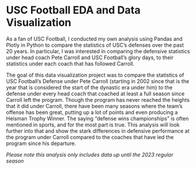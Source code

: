 # USC Football EDA and Data Visualization
As a fan of USC Football, I conducted my own analysis using Pandas and Plotly 
in Python to compare the statistics of USC’s defenses over the past 20 years. 
In particular, I was interested in comparing the defensive statistics under head coach 
Pete Carroll and USC Football’s glory days, to their statistics under each coach 
that has followed Carroll.

The goal of this data visualization project was to compare the statistics of USC Football’s Defense under Pete Carroll (starting in 2002 since that is the year that is considered the start of the dynastic era under him) to the defense under every head coach that coached at least a full season since Carroll left the program. Though the program has never reached the heights that it did under Carroll, there have been many seasons where the team’s offense has been great, putting up a lot of points and even producing a Heisman Trophy Winner. The saying “defense wins championships” is often mentioned in sports, and for the most part is true. This analysis will look further into that and show the stark differences in defensive performance at the program under Carroll compared to the coaches that have led the program since his departure.

*Please note this analysis only includes data up until the 2023 regular season*
